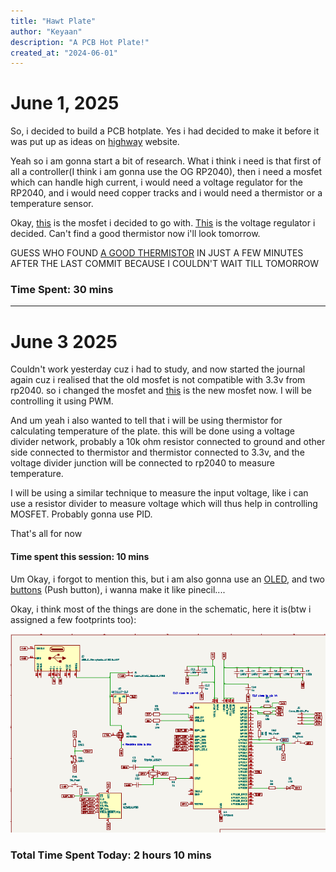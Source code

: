 ```yaml
---
title: "Hawt Plate"
author: "Keyaan"
description: "A PCB Hot Plate!"
created_at: "2024-06-01"
---
```


# June 1, 2025

So, i decided to build a PCB hotplate. Yes i had decided to make it before it was put up as ideas on [highway](https://highway.hackclub.com) website.

Yeah so i am gonna start a bit of research.
What i think i need is that first of all a controller(I think i am gonna use the OG RP2040), then i need a mosfet which can handle high current, i would need a voltage regulator for the RP2040, and i would need copper tracks and i would need a thermistor or a temperature sensor. 

Okay, [this](https://www.lcsc.com/product-detail/MOSFETs_UTC-Unisonic-Tech-UT20N03L-TN3-R_C171442.html) is the mosfet i decided to go with. [This](https://www.lcsc.com/product-detail/Voltage-Regulators-Linear-Low-Drop-Out-LDO-Regulators_JSMSEMI-AMS1117S-3-3_C917152.html) is the voltage regulator i decided. Can't find a good thermistor now i'll look tomorrow.


GUESS WHO FOUND [A GOOD THERMISTOR](https://www.lcsc.com/product-detail/NTC-Thermistors_Dersonic-NTDM1003FB39500148_C5355638.html) IN JUST A FEW MINUTES AFTER THE LAST COMMIT BECAUSE I COULDN'T WAIT TILL TOMORROW
### Time Spent: 30 mins
  
--------  

# June 3 2025

Couldn't work yesterday cuz i had to study, and now started the journal again cuz i realised that the old mosfet is not compatible with 3.3v from rp2040. so i changed the mosfet and [this](https://www.lcsc.com/product-detail/MOSFETs_Alpha-Omega-Semicon-AO3400A_C20917.html) is the new mosfet now. I will be controlling it using PWM.  

And um yeah i also wanted to tell that i will be using thermistor for calculating temperature of the plate. this will be done using a voltage divider network, probably a 10k ohm resistor connected to ground and other side connected to thermistor and thermistor connected to 3.3v, and the voltage divider junction will be connected to rp2040 to measure temperature.  

I will be using a similar technique to measure the input voltage, like i can use a resistor divider to measure voltage which will thus help in controlling MOSFET. Probably gonna use PID.  

That's all for now
#### Time spent this session: 10 mins

Um Okay, i forgot to mention this, but i am also gonna use an [OLED](https://roboticsdna.in/product/1-3-inch-iic-128x64-oled-display-module-4-pin-blue/), and two [buttons](https://www.lcsc.com/product-detail/Others_C-K-PTS810SJK250SMTRLFS_C221896.html) (Push button), i wanna make it like pinecil....


Okay, i think most of the things are done in the schematic, here it is(btw i assigned a few footprints too):  

![image](./Images/June-3/Schematic.png)

### Total Time Spent Today: 2 hours 10 mins
